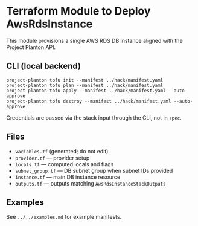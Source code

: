 # Terraform Module to Deploy AwsRdsInstance

This module provisions a single AWS RDS DB instance aligned with the Project Planton API.

## CLI (local backend)

```shell
project-planton tofu init --manifest ../hack/manifest.yaml
project-planton tofu plan --manifest ../hack/manifest.yaml
project-planton tofu apply --manifest ../hack/manifest.yaml --auto-approve
project-planton tofu destroy --manifest ../hack/manifest.yaml --auto-approve
```

Credentials are passed via the stack input through the CLI, not in `spec`.

## Files
- `variables.tf` (generated; do not edit)
- `provider.tf` — provider setup
- `locals.tf` — computed locals and flags
- `subnet_group.tf` — DB subnet group when subnet IDs provided
- `instance.tf` — main DB instance resource
- `outputs.tf` — outputs matching `AwsRdsInstanceStackOutputs`

## Examples
See `../../examples.md` for example manifests.

